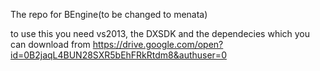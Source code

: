The repo for BEngine(to be changed to menata)

to use this you need vs2013, the DXSDK and the dependecies which you can download from https://drive.google.com/open?id=0B2jaqL4BUN28SXR5bEhFRkRtdm8&authuser=0